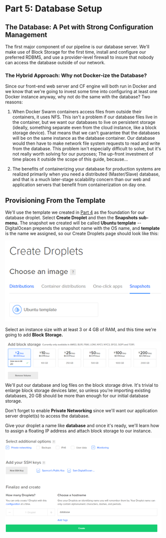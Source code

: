 # Part 5: Database Setup

## The Database: A Pet with Strong Configuration Management

The first major component of our pipeline is our database server. We'll make use of Block Storage for the first time, install and configure our preferred RDBMS, and use a provider-level firewall to insure that nobody can access the database outside of our network.

### The Hybrid Approach: Why not Docker-ize the Database?

Since our front-end web server and CF engine will both run in Docker and we know that we're going to invest some time into configuring at least one Docker instance anyway, why not do the same with the database? Two reasons:

1) When Docker Swarm containers access files from outside their containers, it uses NFS. This isn't a problem if our database files live in the container, but we want our databases to live on persistent storage (ideally, something separate even from the cloud instance, like a block storage device). That means that we can't guarantee that the databases will be on the same instance as the database container. Our database would then have to make network file system requests to read and write from the database. This problem isn't especially difficult to solve, but it's not really worth solving for our purposes; The up-front investment of time places it outside the scope of this guide, because...

2) The benefits of containerizing your database for production systems are realized primarily when you need a distributed \(Master/Slave\) database, and that is a much later-stage scalability concern than our web and application servers that benefit from containerization on day one.

## Provisioning From the Template

We'll use the template we created in [Part 4](../part-4-instance-setup-how-many-and-what-kind/) as the foundation for our database droplet. Select **Create Droplet** and then the **Snapshots sub-menu.** The snapshot we created will be called **Ubuntu template** -- DigitalOcean prepends the snapshot name with the OS name, and **template** is the name we assigned, so our Create Droplets page should look like this:

![](../.gitbook/assets/snip_20180322114159.png)

Select an instance size with at least 3 or 4 GB of RAM, and this time we're going to add **Block Storage.**

![](../.gitbook/assets/snip_20180322124340.png)We'll put our database and log files on the block storage drive. It's trivial to enlarge block storage devices later, so unless you're importing existing databases, 20 GB should be more than enough for our initial database storage.

Don't forget to enable **Private Networking** since we'll want our application server droplet\(s\) to access the database.

Give your droplet a name like **database** and once it's ready, we'll learn how to assign a floating IP address and attach block storage to our instance.

![](../.gitbook/assets/snip_20180322130047.png)


